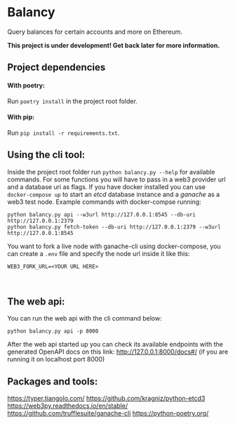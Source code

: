 # Balancy
Query balances for certain accounts and more on Ethereum.

**This project is under development! Get back later for more information.**
&nbsp;

## Project dependencies

#### With poetry:
Run `poetry install` in the project root folder.
#### With pip:
Run `pip install -r requirements.txt`.
&nbsp;

## Using the cli tool:
Inside the project root folder run `python balancy.py --help` for available commands.
For some functions you will have to pass in a web3 provider url and a database uri as flags.
If you have docker installed you can use `docker-compose up` to start an *etcd* database instance and a *ganache* as a web3 test node.
Example commands with docker-compse running:
```console
python balancy.py api --w3url http://127.0.0.1:8545 --db-uri http://127.0.0.1:2379
python balancy.py fetch-token --db-uri http://127.0.0.1:2379 --w3url http://127.0.0.1:8545
```
You want to fork a live node with ganache-cli using docker-compose, you can create a `.env` file and specify the node url inside it like this:
```
WEB3_FORK_URL=<YOUR URL HERE>
```

&nbsp;
## The web api:
You can run the web api with the cli command below:
```
python balancy.py api -p 8000
```
After the web api started up you can check its available endpoints with the generated OpenAPI docs on this link: http://127.0.0.1:8000/docs#/ (if you are running it on localhost port 8000)


## Packages and tools:
https://typer.tiangolo.com/
https://github.com/kragniz/python-etcd3
https://web3py.readthedocs.io/en/stable/
https://github.com/trufflesuite/ganache-cli
https://python-poetry.org/
